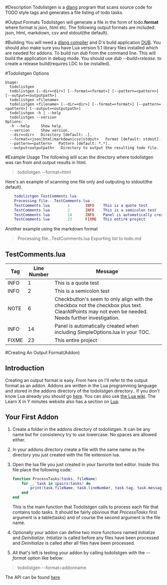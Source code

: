 #Description
Todolistgen is a [dlang](http://dlang.org/) program that scans source code for TODO style tags and generates a file listing of todo tasks.

#Output Formats
Todolistgen will generate a file in the form of todo.**format** where format is json, html etc. The following output formats are included: json, html, markdown, csv and stdout(the default).

#Building
You will need a [dlang compiler](http://dlang.org/download.html) and D's build application [DUB](http://code.dlang.org/download). You should also make sure you have Lua version 5.1 library files installed which are needed for addons. To build run *dub* from the command line. This will build the application in debug mode. You should use *dub --build=release.* to create a release build(requires LDC to be installed).

#Todolistgen Options
>
    Usage:
      todolistgen
      todolistgen [--dir=<dir>] [--format=<format>] [--pattern=<pattern>] [--output=<outputpath>]
      todolistgen <filename>
      todolistgen <filename> [--dir=<dir>] [--format=<format>] [--pattern=<pattern>] [--output=<outputpath>]
      todolistgen -h | --help
      todolistgen --version
    Options:
      -h --help     Show help.
      --version     Show version.
      --dir=<dir>   Directory [default: .].
      --format=<json|html|markdown|csv|stdout>   Format [default: stdout].
      --pattern=<pattern>   Pattern [default: *.*].
      --output<outputpath>   Directory to output the resulting todo file.

#Example Usage
The following will scan the directory where todolistgen was ran from and output results in html.
>todolistgen --format=html

Here's an example of scanning one file only and outputing to stdout(the default).
```lua
	todolistgen TestComments.lua
	Processing file...TestComments.lua
	TestComments.lua        1       INFO    This is a quote test
	TestComments.lua        2       INFO    This is a semicolon test
	TestComments.lua        14      INFO    Panel is automatically created when including SimpleOptions.lua in your TOC.
	TestComments.lua        23      FIXME   This entire project
```
Another example using the markdown format
>Processing file...TestComments.lua
Exporting list to todo.md

## TestComments.lua
Tag | Line Number | Message
----| ------------| -------
INFO | 1|This is a quote test
INFO | 2|This is a semicolon test
NOTE | 6|Checkbutton's seem to only align with the checkbox not the checkbox plus text. ClearAllPoints may not even be needed. Needs further investigation.
INFO | 14|Panel is automatically created when including SimpleOptions.lua in your TOC.
FIXME | 23|This entire project

#Creating An Output Format(Addon)
## Introduction
Creating an output format is easy. From here on I'll refer to the output format as an addon. Addons are written in the Lua programming language and stored in the addons directory of the todolistgen directory.. If you don't know Lua already you should go [here](http://www.lua.org/pil/contents.html). You can also use [the Lua wiki](http://lua-users.org/wiki/LuaDirectory). The Learn X in Y minutes website also has a section on [Lua](http://learnxinyminutes.com/docs/lua/).

## Your First Addon
1. Create a folder in the addons directory of todolistgen. It can be any name but for consistency try to use lowercase. No spaces are allowed either.
2. In your addons directory create a file with the same name as the directory you just created with the file extension lua.
3. Open the lua file you just created in your favrorite text editor. Inside this file place the following code:

    ```lua
    function ProcessTasks(tasks, fileName)
    	for _, task in ipairs(tasks) do
    		print(task.fileName, task.lineNumber, task.tag, task.message)
    	end
    end
    ```

    This is the main function that Todolistgen calls to process each file that contains todo tasks.
    It should be fairly obivious that *ProcessTasks* first argument is a table(tasks) and of course the second argument is the file name.

4. Optionally your addon can define two more functions named *Initialize* and *Deinitialize*.
*Intialize* is called before any files have been processed and *Deinitialize* is called after all files have been processed.
5. All that's left is testing your addon by calling todolistgen with the *--format* option like below:

> todolistgen --format=addonname

The API can be found [here](https://github.com/Soulsbane/todolistgen/blob/master/API.md)
